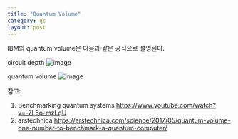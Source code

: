 ```yaml
---
title: "Quantum Volume"
category: qc 
layout: post
---
```


IBM의 quantum volume은 다음과 같은 공식으로 설명된다. 

circuit depth 
![image](https://user-images.githubusercontent.com/31613879/41674422-e2a6e2bc-74fa-11e8-9b70-ee24299fcc46.png)

quantum volume
![image](https://user-images.githubusercontent.com/31613879/41674435-f07d7ea0-74fa-11e8-8e02-935c8864c177.png)


참고:
1. Benchmarking quantum systems https://www.youtube.com/watch?v=-7L5o-mzLqU
2. arstechnica https://arstechnica.com/science/2017/05/quantum-volume-one-number-to-benchmark-a-quantum-computer/
